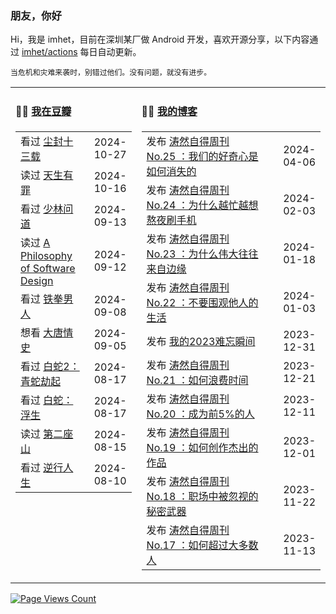 ### 朋友，你好

Hi，我是 imhet，目前在深圳某厂做 Android 开发，喜欢开源分享，以下内容通过 <a href="https://github.com/imhet/imhet/actions" target="_blank">imhet/actions</a> 每日自动更新。

<!-- juzi starts -->
```
当危机和灾难来袭时，别错过他们。没有问题，就没有进步。
```
<!-- juzi ends -->


<table width="900px">
<tr>
<td valign="top" width="40%">

#### 🤾‍♂️  <a href="https://www.douban.com/people/heyitao/" target="_blank">我在豆瓣</a>

<!-- douban starts -->
| | |
 |:------------- | -------------: |
| 看过 <a href='http://movie.douban.com/subject/35725856/' target='_blank'>尘封十三载</a> | 2024-10-27 |
| 读过 <a href='https://book.douban.com/subject/30125030/' target='_blank'>天生有罪</a> | 2024-10-16 |
| 看过 <a href='http://movie.douban.com/subject/26297251/' target='_blank'>少林问道</a> | 2024-09-13 |
| 读过 <a href='https://book.douban.com/subject/30218046/' target='_blank'>A Philosophy of Software Design</a> | 2024-09-12 |
| 看过 <a href='http://movie.douban.com/subject/1418519/' target='_blank'>铁拳男人</a> | 2024-09-08 |
| 想看 <a href='http://movie.douban.com/subject/2240641/' target='_blank'>大唐情史</a> | 2024-09-05 |
| 看过 <a href='http://movie.douban.com/subject/30435124/' target='_blank'>白蛇2：青蛇劫起</a> | 2024-08-17 |
| 看过 <a href='http://movie.douban.com/subject/36463483/' target='_blank'>白蛇：浮生</a> | 2024-08-17 |
| 读过 <a href='https://book.douban.com/subject/35048531/' target='_blank'>第二座山</a> | 2024-08-15 |
| 看过 <a href='http://movie.douban.com/subject/36774001/' target='_blank'>逆行人生</a> | 2024-08-10 |
<!-- douban ends -->

</td>


<td valign="top" width="60%">

#### 🤹‍♀️ <a href="https://heyitao.com/" target="_blank">我的博客</a>

<!-- blog starts -->
| | |
 |:------------- | -------------: |
| 发布 <a href='http://heyitao.com/post/beyond-code-weekly-025' target='_blank'>涛然自得周刊 No.25 ：我们的好奇心是如何消失的</a> | 2024-04-06 |
| 发布 <a href='http://heyitao.com/post/beyond-code-weekly-024' target='_blank'>涛然自得周刊 No.24 ：为什么越忙越想熬夜刷手机</a> | 2024-02-03 |
| 发布 <a href='http://heyitao.com/post/beyond-code-weekly-023' target='_blank'>涛然自得周刊 No.23 ：为什么伟大往往来自边缘</a> | 2024-01-18 |
| 发布 <a href='http://heyitao.com/post/beyond-code-weekly-022' target='_blank'>涛然自得周刊 No.22 ：不要围观他人的生活</a> | 2024-01-03 |
| 发布 <a href='http://heyitao.com/post/my-2023' target='_blank'>我的2023难忘瞬间</a> | 2023-12-31 |
| 发布 <a href='http://heyitao.com/post/beyond-code-weekly-021' target='_blank'>涛然自得周刊 No.21 ：如何浪费时间</a> | 2023-12-21 |
| 发布 <a href='http://heyitao.com/post/beyond-code-weekly-020' target='_blank'>涛然自得周刊 No.20 ：成为前5%的人</a> | 2023-12-11 |
| 发布 <a href='http://heyitao.com/post/beyond-code-weekly-019' target='_blank'>涛然自得周刊 No.19 ：如何创作杰出的作品</a> | 2023-12-01 |
| 发布 <a href='http://heyitao.com/post/beyond-code-weekly-018' target='_blank'>涛然自得周刊 No.18 ：职场中被忽视的秘密武器</a> | 2023-11-22 |
| 发布 <a href='http://heyitao.com/post/beyond-code-weekly-017' target='_blank'>涛然自得周刊 No.17 ：如何超过大多数人</a> | 2023-11-13 |
<!-- blog ends -->

</td>
</tr>


</table>

[![Page Views Count](https://badges.toozhao.com/badges/01HG0ZMWVAHYZ149GQ6Z5JYVF5/green.svg)](https://badges.toozhao.com/stats/01HG0ZMWVAHYZ149GQ6Z5JYVF5 "Since 2023-11-24")